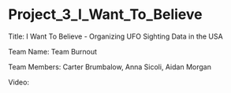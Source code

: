 # Project_3_I_Want_To_Believe
Title: I Want To Believe - Organizing UFO Sighting Data in the USA

Team Name: Team Burnout

Team Members: Carter Brumbalow, Anna Sicoli, Aidan Morgan

Video: 
